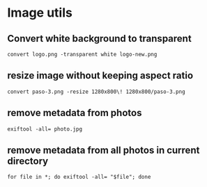 # Image utils

## Convert white background to transparent
`convert logo.png -transparent white logo-new.png`

## resize image without keeping aspect ratio
`convert paso-3.png -resize 1280x800\! 1280x800/paso-3.png`

## remove metadata from photos
`exiftool -all= photo.jpg`

## remove metadata from all photos in current directory
`for file in *; do exiftool -all= "$file"; done`

